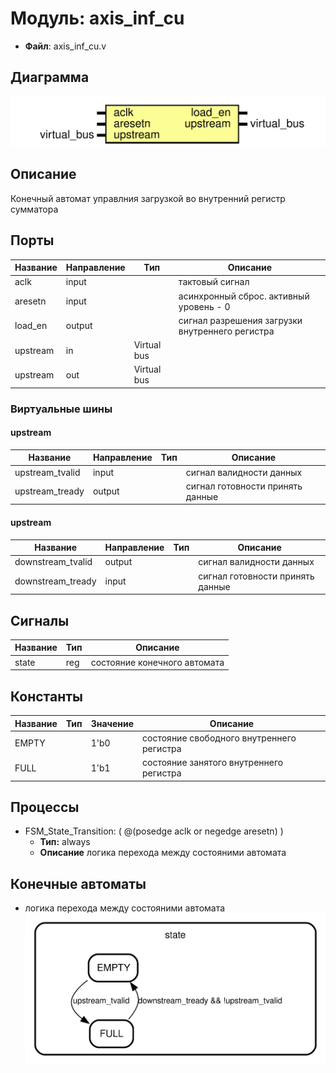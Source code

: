 
# Модуль: axis_inf_cu 
- **Файл**: axis_inf_cu.v

## Диаграмма
![Диаграмма](axis_inf_cu.svg "Диаграмма")
## Описание

Конечный автомат управлния загрузкой во внутренний регистр сумматора

## Порты

| Название | Направление | Тип         | Описание                                        |
| -------- | ----------- | ----------- | ----------------------------------------------- |
| aclk     | input       |             | тактовый сигнал                                 |
| aresetn  | input       |             | асинхронный сброс. активный уровень - 0         |
| load_en  | output      |             | сигнал разрешения загрузки внутреннего регистра |
| upstream | in          | Virtual bus |                                                 |
| upstream | out         | Virtual bus |                                                 |

### Виртуальные шины

#### upstream

| Название        | Направление | Тип | Описание                         |
| --------------- | ----------- | --- | -------------------------------- |
| upstream_tvalid | input       |     | сигнал валидности данных         |
| upstream_tready | output      |     | сигнал готовности принять данные |
#### upstream

| Название          | Направление | Тип | Описание                         |
| ----------------- | ----------- | --- | -------------------------------- |
| downstream_tvalid | output      |     | сигнал валидности данных         |
| downstream_tready | input       |     | сигнал готовности принять данные |

## Сигналы

| Название | Тип | Описание                     |
| -------- | --- | ---------------------------- |
| state    | reg | состояние конечного автомата |

## Константы

| Название | Тип | Значение | Описание                                  |
| -------- | --- | -------- | ----------------------------------------- |
| EMPTY    |     | 1'b0     | состояние свободного внутреннего регистра |
| FULL     |     | 1'b1     | состояние занятого внутреннего регистра   |

## Процессы
- FSM_State_Transition: ( @(posedge aclk or negedge aresetn) )
  - **Тип:** always
  - **Описание**
  логика перехода между состояними автомата 

## Конечные автоматы

- логика перехода между состояними автомата![Diagram_state_machine_0]( fsm_axis_inf_cu_00.svg "Diagram")
